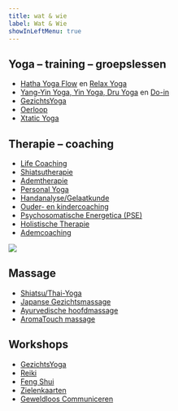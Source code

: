 ```yaml
---
title: wat & wie
label: Wat & Wie
showInLeftMenu: true
---
```


<h2 class="what-header">Yoga – training – groepslessen</h2>

*   [Hatha Yoga Flow](http://piith.nl/wie-doet-wat/esteriek-de-heij/#hatha-yoga) en [Relax Yoga](http://piith.nl/wie-doet-wat/esteriek-de-heij/#relax-yoga)
*   [Yang-Yin Yoga, Yin Yoga, Dru Yoga](http://piith.nl/wie-doet-wat/trudie-van-luijnen-ligtvoet/) en [Do-in](http://piith.nl/wie-doet-wat/luna-westerik/#do-in)
*   [GezichtsYoga](http://piith.nl/wie-doet-wat/luna-westerik/#gezichtsyoga)
*   [Oerloop](http://piith.nl/wie-doet-wat/welmoed-arkenaar/)
*   [Xtatic Yoga](http://piith.nl/wie-doet-wat/ilse-lam-dieters/#xtatic-yoga)

<h2 class="what-header">Therapie – coaching</h2>

*   [Life Coaching](http://piith.nl/wie-doet-wat/esteriek-de-heij/#personal)
*   [Shiatsutherapie](http://piith.nl/wie-doet-wat/luna-westerik/#shiatsutherapie)
*   [Ademtherapie](http://piith.nl/wie-doet-wat/esteriek-de-heij/#adem-coaching)
*   [Personal Yoga](http://piith.nl/wie-doet-wat/esteriek-de-heij/#personal)
*   [Handanalyse/Gelaatkunde](http://piith.nl/wie-doet-wat/luna-westerik/#handanalyse)
*   [Ouder- en kindercoaching](http://piith.nl/wie-doet-wat/anna-de-graaf-van-waveren/)
*   [Psychosomatische Energetica (PSE)](http://piith.nl/wie-doet-wat/renate-peters/)
*   [Holistische Therapie](http://piith.nl/wie-doet-wat/shivana-niamut/)
*   [Ademcoaching](http://piith.nl/wie-doet-wat/shivana-niamut/)

![](https://res.cloudinary.com/piith/image/upload/2019/04/Shiatsu_het_Gooi_3251_13.jpg#dimensions=medium-landscape&align=right)

<h2 class="what-header">Massage</h2>

*   [Shiatsu/Thai-Yoga](http://piith.nl/wie-doet-wat/luna-westerik/#shiatsutherapie)
*   [Japanse Gezichtsmassage](http://piith.nl/wie-doet-wat/luna-westerik/#japanse-gezichtsmassage)
*   [Ayurvedische hoofdmassage](http://piith.nl/wie-doet-wat/sieta-kluin/)
*   [AromaTouch massage](http://piith.nl/wie-doet-wat/sieta-kluin/)

<h2 class="what-header">Workshops</h2>

*   [GezichtsYoga](http://piith.nl/wie-doet-wat/luna-westerik/#gezichtsyoga)
*   [Reiki](http://piith.nl/wie-doet-wat/quirine-vegter/)
*   [Feng Shui](http://piith.nl/wie-doet-wat/quirine-vegter/)
*   [Zielenkaarten](http://piith.nl/wie-doet-wat/luna-westerik/#zielenkaarten)
*   [Geweldloos Communiceren](http://piith.nl/wie-doet-wat/yves-groen/)
